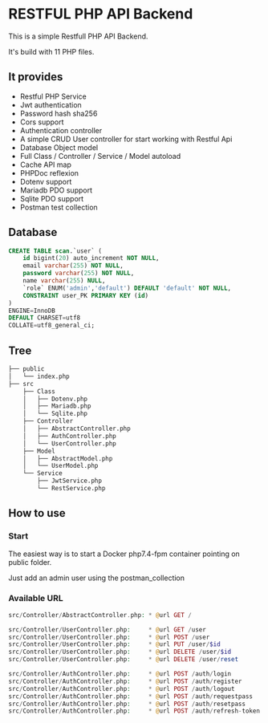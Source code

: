 # RESTFUL PHP API Backend

This is a simple Restfull PHP API Backend.

It's build with 11 PHP files.

## It provides

 - Restful PHP Service 
 - Jwt authentication 
 - Password hash sha256
 - Cors support
 - Authentication controller 
 - A simple CRUD User controller for start working with Restful Api
 - Database Object model
 - Full Class / Controller / Service / Model autoload
 - Cache API map
 - PHPDoc reflexion 
 - Dotenv support
 - Mariadb PDO support
 - Sqlite PDO support
 - Postman test collection

## Database

```sql
CREATE TABLE scan.`user` (
    id bigint(20) auto_increment NOT NULL,
    email varchar(255) NOT NULL,
    password varchar(255) NOT NULL,
    name varchar(255) NULL,
    `role` ENUM('admin','default') DEFAULT 'default' NOT NULL,
    CONSTRAINT user_PK PRIMARY KEY (id)
)
ENGINE=InnoDB
DEFAULT CHARSET=utf8
COLLATE=utf8_general_ci;
```

## Tree

```bash
├── public
│   └── index.php
├── src
    ├── Class
    │   ├── Dotenv.php
    │   ├── Mariadb.php
    │   └── Sqlite.php
    ├── Controller
    │   ├── AbstractController.php
    │   ├── AuthController.php
    │   └── UserController.php
    ├── Model
    │   ├── AbstractModel.php
    │   └── UserModel.php
    └── Service
        ├── JwtService.php
        └── RestService.php
```

## How to use

### Start
The easiest way is to start a Docker php7.4-fpm container pointing on public folder.

Just add an admin user using the postman_collection

### Available URL

```php
src/Controller/AbstractController.php: * @url GET /

src/Controller/UserController.php:     * @url GET /user
src/Controller/UserController.php:     * @url POST /user
src/Controller/UserController.php:     * @url PUT /user/$id
src/Controller/UserController.php:     * @url DELETE /user/$id
src/Controller/UserController.php:     * @url DELETE /user/reset

src/Controller/AuthController.php:     * @url POST /auth/login
src/Controller/AuthController.php:     * @url POST /auth/register
src/Controller/AuthController.php:     * @url POST /auth/logout
src/Controller/AuthController.php:     * @url POST /auth/requestpass
src/Controller/AuthController.php:     * @url POST /auth/resetpass
src/Controller/AuthController.php:     * @url POST /auth/refresh-token
```